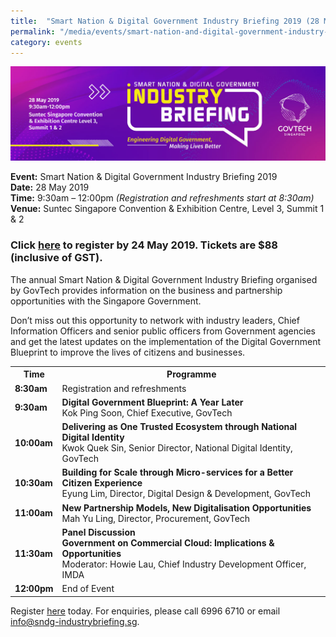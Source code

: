 ```yaml
---
title:  "Smart Nation & Digital Government Industry Briefing 2019 (28 May)"
permalink: "/media/events/smart-nation-and-digital-government-industry-briefing-2019"
category: events
---
```


![Smart Nation and Digital Government Industry Briefing 2019](/images/media/events/Smart-Nation-Digital-Government-Industry-Briefing-GovTech.jpg)

**Event:** Smart Nation & Digital Government Industry Briefing 2019<br>
**Date:** 28 May 2019<br>
**Time:** 9:30am – 12:00pm *(Registration and refreshments start at 8:30am)*<br>
**Venue:** Suntec Singapore Convention & Exhibition Centre, Level 3, Summit 1 & 2<br>

### Click [here](https://www.sndg-industrybriefing.sg) to register by 24 May 2019. Tickets are $88 (inclusive of GST).

The annual Smart Nation & Digital Government Industry Briefing organised by GovTech provides information on the business and partnership opportunities with the Singapore Government.
 
Don’t miss out this opportunity to network with industry leaders, Chief Information Officers and senior public officers from Government agencies and get the latest updates on the implementation of the Digital Government Blueprint to improve the lives of citizens and businesses.


<table>
  <tr>
    <th>Time</th>
    <th>Programme</th>
  </tr>
  <tr>
    <td><span style="font-weight:bold">8:30am</span></td>
    <td>Registration and refreshments</td>
  </tr>
  <tr>
    <td><span style="font-weight:bold">9:30am</span></td>
    <td><span style="font-weight:bold">Digital Government Blueprint: A Year Later</span><br>Kok Ping Soon, Chief Executive, GovTech</td>
  </tr>
  <tr>
    <td><span style="font-weight:bold">10:00am</span></td>
    <td><span style="font-weight:bold">Delivering as One Trusted Ecosystem through National Digital Identity</span><br>Kwok Quek Sin, Senior Director, National Digital Identity, GovTech</td>
  </tr>
  <tr>
    <td><span style="font-weight:bold">10:30am</span></td>
    <td><span style="font-weight:bold">Building for Scale through Micro-services for a Better Citizen Experience</span> <br>Eyung Lim, Director, Digital Design & Development, GovTech</td>
  </tr>
  <tr>
    <td><span style="font-weight:bold">11:00am</span></td>
    <td><span style="font-weight:bold">New Partnership Models, New Digitalisation Opportunities</span><br>Mah Yu Ling, Director, Procurement, GovTech</td>
  </tr>
  <tr>
    <td><span style="font-weight:bold">11:30am</span></td>
    <td><span style="font-weight:bold">Panel Discussion<br>Government on Commercial Cloud: Implications & Opportunities</span><br>Moderator: Howie Lau, Chief Industry Development Officer, IMDA</td>
  </tr>
  <tr>
    <td><span style="font-weight:bold">12:00pm</span></td>
    <td>End of Event</td>
  </tr>
</table>


Register [here](https://www.sndg-industrybriefing.sg) today. For enquiries, please call 6996 6710 or email <info@sndg-industrybriefing.sg>.
